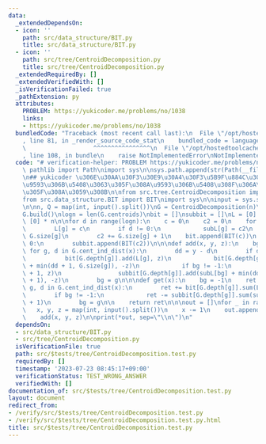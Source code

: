 ```yaml
---
data:
  _extendedDependsOn:
  - icon: ''
    path: src/data_structure/BIT.py
    title: src/data_structure/BIT.py
  - icon: ''
    path: src/tree/CentroidDecomposition.py
    title: src/tree/CentroidDecomposition.py
  _extendedRequiredBy: []
  _extendedVerifiedWith: []
  _isVerificationFailed: true
  _pathExtension: py
  attributes:
    PROBLEM: https://yukicoder.me/problems/no/1038
    links:
    - https://yukicoder.me/problems/no/1038
  bundledCode: "Traceback (most recent call last):\n  File \"/opt/hostedtoolcache/Python/3.11.4/x64/lib/python3.11/site-packages/onlinejudge_verify/documentation/build.py\"\
    , line 81, in _render_source_code_stat\n    bundled_code = language.bundle(\n\
    \                   ^^^^^^^^^^^^^^^^\n  File \"/opt/hostedtoolcache/Python/3.11.4/x64/lib/python3.11/site-packages/onlinejudge_verify/languages/python.py\"\
    , line 108, in bundle\n    raise NotImplementedError\nNotImplementedError\n"
  code: "# verification-helper: PROBLEM https://yukicoder.me/problems/no/1038\nfrom\
    \ pathlib import Path\nimport sys\n\nsys.path.append(str(Path(__file__).resolve().parent.parent.parent.parent))\n\
    \n## yukicoder \u306E\u30AA\u30F3\u30E9\u30A4\u30F3\u5B9F\u884C\u3060\u3068TL\u306B\
    \u9593\u306B\u5408\u3063\u305F\u308A\u9593\u306B\u5408\u308F\u306A\u304B\u3063\
    \u305F\u308A\u3059\u308B\n\nfrom src.tree.CentroidDecomposition import CentroidDecomposition\n\
    from src.data_structure.BIT import BIT\nimport sys\n\ninput = sys.stdin.readline\n\
    \n\nn, Q = map(int, input().split())\nG = CentroidDecomposition(n)\nG.read_edges()\n\
    G.build()\nlogn = len(G.centroids)\nbit = []\nsubbit = []\nL = [0] * n\nsubL =\
    \ [0] * n\n\nfor d in range(logn):\n    c = 0\n    c2 = 0\n    for g in G.centroids[d]:\n\
    \        L[g] = c\n        if d != 0:\n            subL[g] = c2\n        c +=\
    \ G.size[g]\n        c2 += G.size[g] + 1\n    bit.append(BIT(c))\n    if d !=\
    \ 0:\n        subbit.append(BIT(c2))\n\n\ndef add(x, y, z):\n    bg = -1\n   \
    \ for g, d in G.cent_ind_dist(x):\n        dd = y - d\n        if dd >= 0:\n \
    \           bit[G.depth[g]].add(L[g], z)\n            bit[G.depth[g]].add(L[g]\
    \ + min(dd + 1, G.size[g]), -z)\n            if bg != -1:\n                subbit[G.depth[g]].add(subL[bg]\
    \ + 1, z)\n                subbit[G.depth[g]].add(subL[bg] + min(dd + 1, G.size[bg]\
    \ + 1), -z)\n        bg = g\n\n\ndef get(x):\n    bg = -1\n    ret = 0\n    for\
    \ g, d in G.cent_ind_dist(x):\n        ret += bit[G.depth[g]].sum(L[g] + d + 1)\n\
    \        if bg != -1:\n            ret -= subbit[G.depth[g]].sum(subL[bg] + d\
    \ + 1)\n        bg = g\n\n    return ret\n\n\nout = []\nfor _ in range(Q):\n \
    \   x, y, z = map(int, input().split())\n    x -= 1\n    out.append(get(x))\n\
    \    add(x, y, z)\n\nprint(*out, sep=\"\\n\")\n"
  dependsOn:
  - src/data_structure/BIT.py
  - src/tree/CentroidDecomposition.py
  isVerificationFile: true
  path: src/$tests/tree/CentroidDecomposition.test.py
  requiredBy: []
  timestamp: '2023-07-23 08:45:17+09:00'
  verificationStatus: TEST_WRONG_ANSWER
  verifiedWith: []
documentation_of: src/$tests/tree/CentroidDecomposition.test.py
layout: document
redirect_from:
- /verify/src/$tests/tree/CentroidDecomposition.test.py
- /verify/src/$tests/tree/CentroidDecomposition.test.py.html
title: src/$tests/tree/CentroidDecomposition.test.py
---
```

